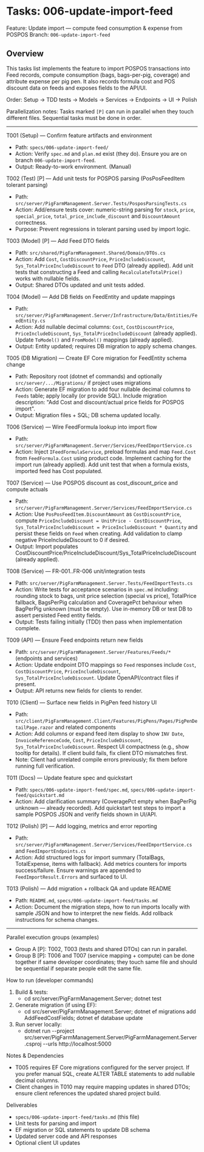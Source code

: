 # Tasks: 006-update-import-feed

Feature: Update import — compute feed consumption & expense from POSPOS
Branch: `006-update-import-feed`

## Overview
This tasks list implements the feature to import POSPOS transactions into Feed records, compute consumption (bags, bags-per-pig, coverage) and attribute expense per pig pen. It also records formula cost and POS discount data on feeds and exposes fields to the API/UI.

Order: Setup → TDD tests → Models → Services → Endpoints → UI → Polish

Parallelization notes: Tasks marked `[P]` can run in parallel when they touch different files. Sequential tasks must be done in order.

---

T001 (Setup) — Confirm feature artifacts and environment
- Path: `specs/006-update-import-feed/`
- Action: Verify `spec.md` and `plan.md` exist (they do). Ensure you are on branch `006-update-import-feed`.
- Output: Ready-to-work environment. (Manual)

T002 (Test) [P] — Add unit tests for POSPOS parsing (PosPosFeedItem tolerant parsing)
- Path: `src/server/PigFarmManagement.Server.Tests/PosposParsingTests.cs`
- Action: Add/ensure tests cover: numeric-string parsing for `stock`, `price`, `special_price`, `total_price_include_discount` and `DiscountAmount` correctness.
- Purpose: Prevent regressions in tolerant parsing used by import logic.

T003 (Model) [P] — Add Feed DTO fields
- Path: `src/shared/PigFarmManagement.Shared/Domain/DTOs.cs`
- Action: Add `Cost`, `CostDiscountPrice`, `PriceIncludeDiscount`, `Sys_TotalPriceIncludeDiscount` to `Feed` DTO (already applied). Add unit tests that constructing a Feed and calling `RecalculateTotalPrice()` works with nullable fields.
- Output: Shared DTOs updated and unit tests added.

T004 (Model) — Add DB fields on FeedEntity and update mappings
- Path: `src/server/PigFarmManagement.Server/Infrastructure/Data/Entities/FeedEntity.cs`
- Action: Add nullable decimal columns: `Cost`, `CostDiscountPrice`, `PriceIncludeDiscount`, `Sys_TotalPriceIncludeDiscount` (already applied). Update `ToModel()` and `FromModel()` mappings (already applied).
- Output: Entity updated; requires DB migration to apply schema changes.

T005 (DB Migration) — Create EF Core migration for FeedEntity schema change
- Path: Repository root (dotnet ef commands) and optionally `src/server/.../Migrations/` if project uses migrations
- Action: Generate EF migration to add four nullable decimal columns to `Feeds` table; apply locally (or provide SQL). Include migration description: "Add Cost and discount/actual price fields for POSPOS import".
- Output: Migration files + SQL; DB schema updated locally.

T006 (Service) — Wire FeedFormula lookup into import flow
- Path: `src/server/PigFarmManagement.Server/Services/FeedImportService.cs`
- Action: Inject `IFeedFormulaService`, preload formulas and map `Feed.Cost` from `FeedFormula.Cost` using product code. Implement caching for the import run (already applied). Add unit test that when a formula exists, imported feed has Cost populated.

T007 (Service) — Use POSPOS discount as cost_discount_price and compute actuals
- Path: `src/server/PigFarmManagement.Server/Services/FeedImportService.cs`
- Action: Use `PosPosFeedItem.DiscountAmount` as `CostDiscountPrice`, compute `PriceIncludeDiscount = UnitPrice - CostDiscountPrice`, `Sys_TotalPriceIncludeDiscount = PriceIncludeDiscount * Quantity` and persist these fields on `Feed` when creating. Add validation to clamp negative PriceIncludeDiscount to 0 if desired.
- Output: Import populates CostDiscountPrice/PriceIncludeDiscount/Sys_TotalPriceIncludeDiscount (already applied).

T008 (Service) — FR-001..FR-006 unit/integration tests
- Path: `src/server/PigFarmManagement.Server.Tests/FeedImportTests.cs`
- Action: Write tests for acceptance scenarios in `spec.md` including: rounding stock to bags, unit price selection (special vs price), TotalPrice fallback, BagsPerPig calculation and CoveragePct behaviour when BagPerPig unknown (must be empty). Use in-memory DB or test DB to assert persisted Feed entity fields.
- Output: Tests failing initially (TDD) then pass when implementation complete.

T009 (API) — Ensure Feed endpoints return new fields
- Path: `src/server/PigFarmManagement.Server/Features/Feeds/*` (endpoints and services)
- Action: Update endpoint DTO mappings so `Feed` responses include `Cost`, `CostDiscountPrice`, `PriceIncludeDiscount`, `Sys_TotalPriceIncludeDiscount`. Update OpenAPI/contract files if present.
- Output: API returns new fields for clients to render.

T010 (Client) — Surface new fields in PigPen feed history UI
- Path: `src/client/PigFarmManagement.Client/Features/PigPens/Pages/PigPenDetailPage.razor` and related components
- Action: Add columns or expand feed item display to show `INV Date`, `InvoiceReferenceCode`, `Cost`, `PriceIncludeDiscount`, `Sys_TotalPriceIncludeDiscount`. Respect UI compactness (e.g., show tooltip for details). If client build fails, fix client DTO mismatches first.
- Note: Client had unrelated compile errors previously; fix them before running full verification.

T011 (Docs) — Update feature spec and quickstart
- Path: `specs/006-update-import-feed/spec.md`, `specs/006-update-import-feed/quickstart.md`
- Action: Add clarification summary (CoveragePct empty when BagPerPig unknown — already recorded). Add quickstart test steps to import a sample POSPOS JSON and verify fields shown in UI/API.

T012 (Polish) [P] — Add logging, metrics and error reporting
- Path: `src/server/PigFarmManagement.Server/Services/FeedImportService.cs` and `FeedImportEndpoints.cs`
- Action: Add structured logs for import summary (TotalBags, TotalExpense, items with fallback). Add metrics counters for imports success/failure. Ensure warnings are appended to `FeedImportResult.Errors` and surfaced to UI.

T013 (Polish) — Add migration + rollback QA and update README
- Path: `README.md`, `specs/006-update-import-feed/tasks.md`
- Action: Document the migration steps, how to run imports locally with sample JSON and how to interpret the new fields. Add rollback instructions for schema changes.

---

Parallel execution groups (examples)
- Group A [P]: T002, T003 (tests and shared DTOs) can run in parallel.
- Group B [P]: T006 and T007 (service mapping + compute) can be done together if same developer coordinates; they touch same file and should be sequential if separate people edit the same file.

How to run (developer commands)
1. Build & tests:
   - cd src/server/PigFarmManagement.Server; dotnet test
2. Generate migration (if using EF):
   - cd src/server/PigFarmManagement.Server; dotnet ef migrations add AddFeedCostFields; dotnet ef database update
3. Run server locally:
   - dotnet run --project src/server/PigFarmManagement.Server/PigFarmManagement.Server.csproj --urls http://localhost:5000

Notes & Dependencies
- T005 requires EF Core migrations configured for the server project. If you prefer manual SQL, create ALTER TABLE statements to add nullable decimal columns.
- Client changes in T010 may require mapping updates in shared DTOs; ensure client references the updated shared project build.

Deliverables
- `specs/006-update-import-feed/tasks.md` (this file)
- Unit tests for parsing and import
- EF migration or SQL statements to update DB schema
- Updated server code and API responses
- Optional client UI updates
